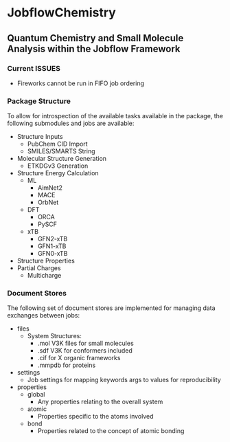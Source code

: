 # JobflowChemistry

## Quantum Chemistry and Small Molecule Analysis within the Jobflow Framework

### Current ISSUES

- Fireworks cannot be run in FIFO job ordering

### Package Structure

To allow for introspection of the available tasks available in the package, the following submodules and jobs are available:

- Structure Inputs
  - PubChem CID Import
  - SMILES/SMARTS String
- Molecular Structure Generation
  - ETKDGv3 Generation
- Structure Energy Calculation
  - ML
    - AimNet2
    - MACE
    - OrbNet
  - DFT
    - ORCA
    - PySCF
  - xTB
    - GFN2-xTB
    - GFN1-xTB
    - GFN0-xTB
- Structure Properties
- Partial Charges
  - Multicharge

### Document Stores

The following set of document stores are implemented for managing data exchanges between jobs:

- files
  - System Structures:
    - .mol V3K files for small molecules
    - .sdf V3K for conformers included
    - .cif for X organic frameworks
    - .mmpdb for proteins
- settings
  - Job settings for mapping keywords args to values for reproducibility
- properties
  - global
    - Any properties relating to the overall system
  - atomic
    - Properties specific to the atoms involved
  - bond
    - Properties related to the concept of atomic bonding
